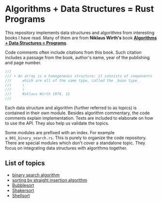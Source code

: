 # Algorithms + Data Structures = Rust Programs
This repository implements data structures and algorithms from interesting books I have read. Many of them are from **Niklaus Wirth's** book **[Algorithms + Data Structures = Programs](goodreads-main-link)**.

Code comments often include citations from this book. Such citation includes a passage from the book, author's name, year of the publishing and page number.
```rust
///
/// > An array is a homogeneous structure; it consists of components
///     which are all of the same type, called the _base type_.
///     \
///     \
///     Niklaus Wirth 1976, 11
///
```

Each data structure and algorithm (further referred to as topics) is contained in their own module. Besides algorithm commentary, the code comments explain implementation. Tests are included to elaborate on how to use the API. They also help us validate the topics.

Some modules are prefixed with an index. For example `a_001_binary_search.rs`. This is purely to organize the code repository. There are special modules which don't cover a standalone topic. They focus on integrating data structures with algorithms together.

## List of topics
- [binary search algorithm](src/topics/a_001_binary_search.rs)
- [sorting by straight insertion algorithm](src/topics/a_002_straight_insertion.rs)
- [Bubblesort](src/topics/a_003_bubble_sort.rs)
- [Shakersort](src/topics/a_004_shaker_sort.rs)
- [Shellsort](src/topics/a_005_shell_sort.rs)


<!-- Invisible List of References -->
[goodreads-main-link]: https://www.goodreads.com/book/show/25860569-algorithms-data-structures-programs
